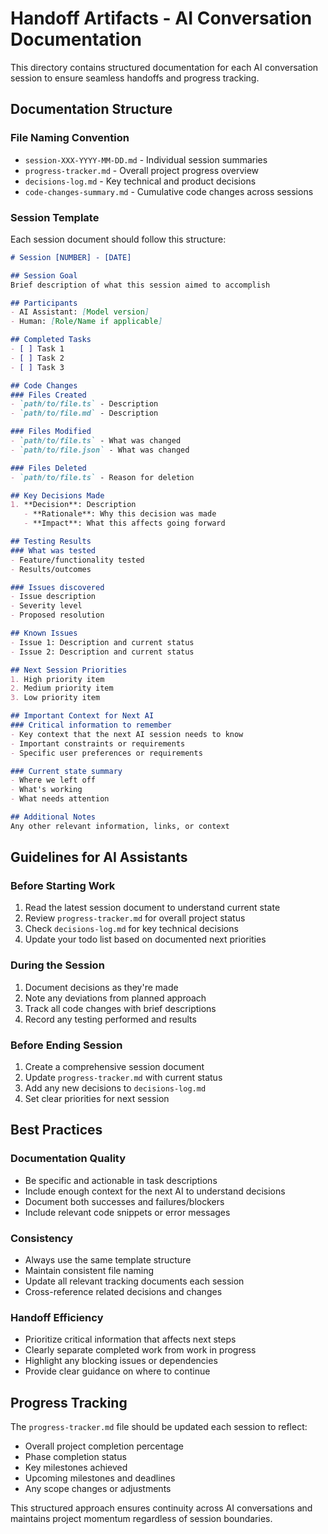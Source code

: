 # Handoff Artifacts - AI Conversation Documentation

This directory contains structured documentation for each AI conversation session to ensure seamless handoffs and progress tracking.

## Documentation Structure

### File Naming Convention
- `session-XXX-YYYY-MM-DD.md` - Individual session summaries
- `progress-tracker.md` - Overall project progress overview
- `decisions-log.md` - Key technical and product decisions
- `code-changes-summary.md` - Cumulative code changes across sessions

### Session Template

Each session document should follow this structure:

```markdown
# Session [NUMBER] - [DATE]

## Session Goal
Brief description of what this session aimed to accomplish

## Participants
- AI Assistant: [Model version]
- Human: [Role/Name if applicable]

## Completed Tasks
- [ ] Task 1
- [ ] Task 2
- [ ] Task 3

## Code Changes
### Files Created
- `path/to/file.ts` - Description
- `path/to/file.md` - Description

### Files Modified
- `path/to/file.ts` - What was changed
- `path/to/file.json` - What was changed

### Files Deleted
- `path/to/file.ts` - Reason for deletion

## Key Decisions Made
1. **Decision**: Description
   - **Rationale**: Why this decision was made
   - **Impact**: What this affects going forward

## Testing Results
### What was tested
- Feature/functionality tested
- Results/outcomes

### Issues discovered
- Issue description
- Severity level
- Proposed resolution

## Known Issues
- Issue 1: Description and current status
- Issue 2: Description and current status

## Next Session Priorities
1. High priority item
2. Medium priority item
3. Low priority item

## Important Context for Next AI
### Critical information to remember
- Key context that the next AI session needs to know
- Important constraints or requirements
- Specific user preferences or requirements

### Current state summary
- Where we left off
- What's working
- What needs attention

## Additional Notes
Any other relevant information, links, or context
```

## Guidelines for AI Assistants

### Before Starting Work
1. Read the latest session document to understand current state
2. Review `progress-tracker.md` for overall project status
3. Check `decisions-log.md` for key technical decisions
4. Update your todo list based on documented next priorities

### During the Session
1. Document decisions as they're made
2. Note any deviations from planned approach
3. Track all code changes with brief descriptions
4. Record any testing performed and results

### Before Ending Session
1. Create a comprehensive session document
2. Update `progress-tracker.md` with current status
3. Add any new decisions to `decisions-log.md`
4. Set clear priorities for next session

## Best Practices

### Documentation Quality
- Be specific and actionable in task descriptions
- Include enough context for the next AI to understand decisions
- Document both successes and failures/blockers
- Include relevant code snippets or error messages

### Consistency
- Always use the same template structure
- Maintain consistent file naming
- Update all relevant tracking documents each session
- Cross-reference related decisions and changes

### Handoff Efficiency
- Prioritize critical information that affects next steps
- Clearly separate completed work from work in progress
- Highlight any blocking issues or dependencies
- Provide clear guidance on where to continue

## Progress Tracking

The `progress-tracker.md` file should be updated each session to reflect:
- Overall project completion percentage
- Phase completion status
- Key milestones achieved
- Upcoming milestones and deadlines
- Any scope changes or adjustments

This structured approach ensures continuity across AI conversations and maintains project momentum regardless of session boundaries.